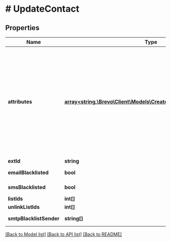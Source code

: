 # # UpdateContact

## Properties

Name | Type | Description | Notes
------------ | ------------- | ------------- | -------------
**attributes** | [**array<string,\Brevo\Client\Models\CreateDoiContactAttributesValue>**](CreateDoiContactAttributesValue.md) | Pass the set of attributes to be updated. **These attributes must be present in your account**. To update existing email address of a contact with the new one please pass EMAIL in attributes. For example, **{ \&quot;EMAIL\&quot;:\&quot;newemail@domain.com\&quot;, \&quot;FNAME\&quot;:\&quot;Ellie\&quot;, \&quot;LNAME\&quot;:\&quot;Roger\&quot;, \&quot;COUNTRIES\&quot;:[\&quot;India\&quot;,\&quot;China\&quot;]}**. The attribute&#39;s parameter should be passed in capital letter while updating a contact. Values that don&#39;t match the attribute type (e.g. text or string in a date attribute) will be ignored. Keep in mind transactional attributes can be updated the same way as normal attributes. Mobile Number in **SMS** field should be passed with proper country code. For example: **{\&quot;SMS\&quot;:\&quot;+91xxxxxxxxxx\&quot;} or {\&quot;SMS\&quot;:\&quot;0091xxxxxxxxxx\&quot;}** | [optional]
**extId** | **string** | Pass your own Id to update ext_id of a contact. | [optional]
**emailBlacklisted** | **bool** | Set/unset this field to blacklist/allow the contact for emails (emailBlacklisted &#x3D; true) | [optional]
**smsBlacklisted** | **bool** | Set/unset this field to blacklist/allow the contact for SMS (smsBlacklisted &#x3D; true) | [optional]
**listIds** | **int[]** | Ids of the lists to add the contact to | [optional]
**unlinkListIds** | **int[]** | Ids of the lists to remove the contact from | [optional]
**smtpBlacklistSender** | **string[]** | transactional email forbidden sender for contact. Use only for email Contact | [optional]

[[Back to Model list]](../../README.md#models) [[Back to API list]](../../README.md#endpoints) [[Back to README]](../../README.md)
